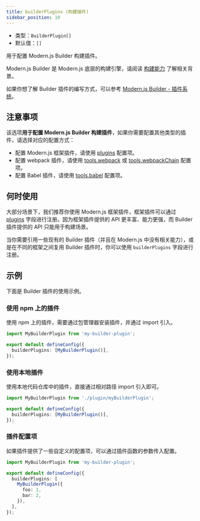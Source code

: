 ```yaml
---
title: builderPlugins (构建插件)
sidebar_position: 10
---
```


- 类型：`BuilderPlugin[]`
- 默认值：`[]`

用于配置 Modern.js Builder 构建插件。

Modern.js Builder 是 Modern.js 底层的构建引擎，请阅读 [构建能力](/docs/guides/basic-features/builder) 了解相关背景。

如果你想了解 Builder 插件的编写方式，可以参考 [Modern.js Builder - 插件系统](https://modernjs.dev/builder/zh/plugins/introduction.html)。

## 注意事项

该选项**用于配置 Modern.js Builder 构建插件**，如果你需要配置其他类型的插件，请选择对应的配置方式：

- 配置 Modern.js 框架插件，请使用 [plugins](docs/configure/app/plugins) 配置项。
- 配置 webpack 插件，请使用 [tools.webpack](/docs/configure/app/tools/webpack) 或 [tools.webpackChain](/docs/configure/app/tools/webpack-chain) 配置项。
- 配置 Babel 插件，请使用 [tools.babel](/docs/configure/app/tools/babel) 配置项。

## 何时使用

大部分场景下，我们推荐你使用 Modern.js 框架插件，框架插件可以通过 [plugins](docs/configure/app/plugins) 字段进行注册。因为框架插件提供的 API 更丰富、能力更强，而 Builder 插件提供的 API 只能用于构建场景。

当你需要引用一些现有的 Builder 插件（并且在 Modern.js 中没有相关能力），或是在不同的框架之间复用 Builder 插件时，你可以使用 `builderPlugins` 字段进行注册。

## 示例

下面是 Builder 插件的使用示例。

### 使用 npm 上的插件

使用 npm 上的插件，需要通过包管理器安装插件，并通过 import 引入。

```ts title="modern.config.ts"
import MyBuilderPlugin from 'my-builder-plugin';

export default defineConfig({
  builderPlugins: [MyBuilderPlugin()],
});
```

### 使用本地插件

使用本地代码仓库中的插件，直接通过相对路径 import 引入即可。

```ts title="modern.config.ts"
import MyBuilderPlugin from './plugin/myBuilderPlugin';

export default defineConfig({
  builderPlugins: [MyBuilderPlugin()],
});
```

### 插件配置项

如果插件提供了一些自定义的配置项，可以通过插件函数的参数传入配置。

```ts title="modern.config.ts"
import MyBuilderPlugin from 'my-builder-plugin';

export default defineConfig({
  builderPlugins: [
    MyBuilderPlugin({
      foo: 1,
      bar: 2,
    }),
  ],
});
```
